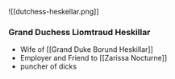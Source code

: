 ![[dutchess-heskellar.png]]
### Grand Duchess Liomtraud Heskillar
- Wife of [[Grand Duke Borund Heskillar]]
- Employer and Friend to [[Zarissa Nocturne]]
- puncher of dicks